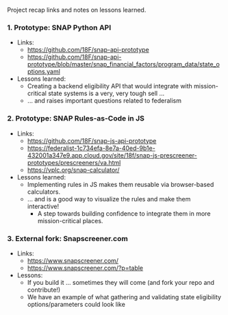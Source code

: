 Project recap links and notes on lessons learned.

### 1. Prototype: SNAP Python API

* Links:
  * https://github.com/18F/snap-api-prototype
  * https://github.com/18F/snap-api-prototype/blob/master/snap_financial_factors/program_data/state_options.yaml
* Lessons learned: 
  * Creating a backend eligibility API that would integrate with mission-critical state systems is a very, very tough sell ...
  * ... and raises important questions related to federalism

### 2. Prototype: SNAP Rules-as-Code in JS

* Links:
  * https://github.com/18F/snap-js-api-prototype
  * https://federalist-1c734efa-8e7a-40ed-9b1e-432001a347e9.app.cloud.gov/site/18f/snap-js-prescreener-prototypes/prescreeners/va.html
  * https://vplc.org/snap-calculator/
* Lessons learned: 
  * Implementing rules in JS makes them reusable via browser-based calculators.
  * ... and is a good way to visualize the rules and make them interactive! 
    * A step towards building confidence to integrate them in more mission-critical places.


### 3. External fork: Snapscreener.com

* Links: 
  * https://www.snapscreener.com/
  * https://www.snapscreener.com/?p=table
* Lessons:
  * If you build it ... sometimes they will come (and fork your repo and contribute!)
  * We have an example of what gathering and validating state eligibility options/parameters could look like
